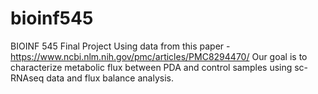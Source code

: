 # bioinf545
BIOINF 545 Final Project
Using data from this paper - https://www.ncbi.nlm.nih.gov/pmc/articles/PMC8294470/ 
Our goal is to characterize metabolic flux between PDA and control samples using sc-RNAseq data and flux balance analysis. 
